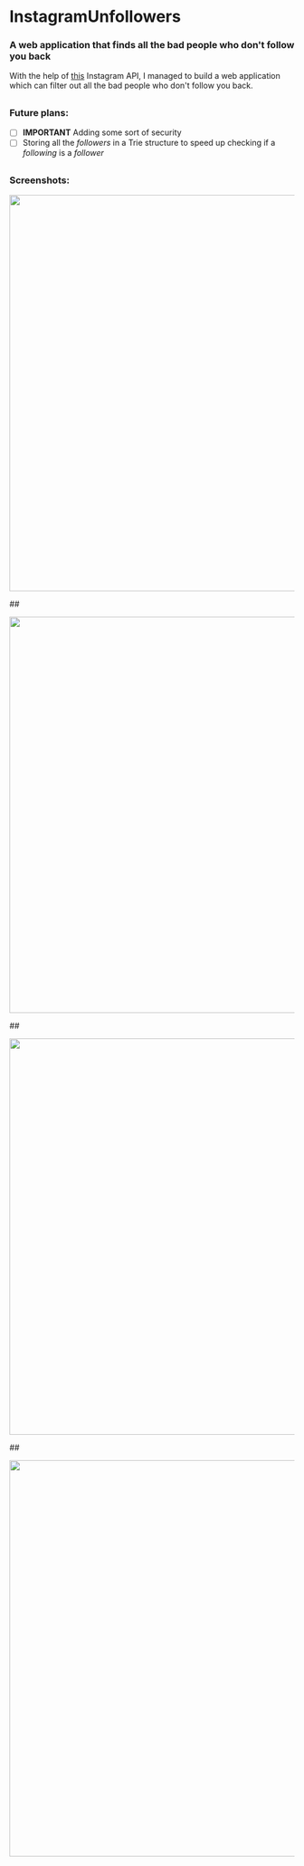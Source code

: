 # InstagramUnfollowers
### A web application that finds all the bad people who don't follow you back

With the help of [this](https://github.com/LevPasha/Instagram-API-python) Instagram API, I managed to build a web application which can filter out all the bad people who don't follow you back.

##
### Future plans:
- [ ] **IMPORTANT** Adding some sort of security
- [ ] Storing all the *followers* in a Trie structure to speed up checking if a *following* is a *follower*

##
### Screenshots:
<p align="center">
  <img src = "https://i.imgur.com/xuSs1fw.png" height="700px"/>
</p>
##
<p align="center">
  <img src = "https://i.imgur.com/xPlIyrS.png" height="700px"/>
</p>
##
<p align="center">
  <img src = "https://i.imgur.com/mQP5ZfK.png" height="700px"/>
</p>
##
<p align="center">
  <img src = "https://i.imgur.com/i7TxXKD.png" height="700px"/>
</p>